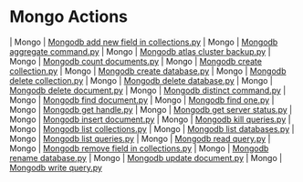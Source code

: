 

 # Mongo Actions 

| Mongo | [Mongodb add new field in collections.py](https://github.com/unskript/Awesome-CloudOps-Automation/tree/master/Mongo/legos/mongodb_add_new_field_in_collections) 
| Mongo | [Mongodb aggregate command.py](https://github.com/unskript/Awesome-CloudOps-Automation/tree/master/Mongo/legos/mongodb_aggregate_command) 
| Mongo | [Mongodb atlas cluster backup.py](https://github.com/unskript/Awesome-CloudOps-Automation/tree/master/Mongo/legos/mongodb_atlas_cluster_backup) 
| Mongo | [Mongodb count documents.py](https://github.com/unskript/Awesome-CloudOps-Automation/tree/master/Mongo/legos/mongodb_count_documents) 
| Mongo | [Mongodb create collection.py](https://github.com/unskript/Awesome-CloudOps-Automation/tree/master/Mongo/legos/mongodb_create_collection) 
| Mongo | [Mongodb create database.py](https://github.com/unskript/Awesome-CloudOps-Automation/tree/master/Mongo/legos/mongodb_create_database) 
| Mongo | [Mongodb delete collection.py](https://github.com/unskript/Awesome-CloudOps-Automation/tree/master/Mongo/legos/mongodb_delete_collection) 
| Mongo | [Mongodb delete database.py](https://github.com/unskript/Awesome-CloudOps-Automation/tree/master/Mongo/legos/mongodb_delete_database) 
| Mongo | [Mongodb delete document.py](https://github.com/unskript/Awesome-CloudOps-Automation/tree/master/Mongo/legos/mongodb_delete_document) 
| Mongo | [Mongodb distinct command.py](https://github.com/unskript/Awesome-CloudOps-Automation/tree/master/Mongo/legos/mongodb_distinct_command) 
| Mongo | [Mongodb find document.py](https://github.com/unskript/Awesome-CloudOps-Automation/tree/master/Mongo/legos/mongodb_find_document) 
| Mongo | [Mongodb find one.py](https://github.com/unskript/Awesome-CloudOps-Automation/tree/master/Mongo/legos/mongodb_find_one) 
| Mongo | [Mongodb get handle.py](https://github.com/unskript/Awesome-CloudOps-Automation/tree/master/Mongo/legos/mongodb_get_handle) 
| Mongo | [Mongodb get server status.py](https://github.com/unskript/Awesome-CloudOps-Automation/tree/master/Mongo/legos/mongodb_get_server_status) 
| Mongo | [Mongodb insert document.py](https://github.com/unskript/Awesome-CloudOps-Automation/tree/master/Mongo/legos/mongodb_insert_document) 
| Mongo | [Mongodb kill queries.py](https://github.com/unskript/Awesome-CloudOps-Automation/tree/master/Mongo/legos/mongodb_kill_queries) 
| Mongo | [Mongodb list collections.py](https://github.com/unskript/Awesome-CloudOps-Automation/tree/master/Mongo/legos/mongodb_list_collections) 
| Mongo | [Mongodb list databases.py](https://github.com/unskript/Awesome-CloudOps-Automation/tree/master/Mongo/legos/mongodb_list_databases) 
| Mongo | [Mongodb list queries.py](https://github.com/unskript/Awesome-CloudOps-Automation/tree/master/Mongo/legos/mongodb_list_queries) 
| Mongo | [Mongodb read query.py](https://github.com/unskript/Awesome-CloudOps-Automation/tree/master/Mongo/legos/mongodb_read_query) 
| Mongo | [Mongodb remove field in collections.py](https://github.com/unskript/Awesome-CloudOps-Automation/tree/master/Mongo/legos/mongodb_remove_field_in_collections) 
| Mongo | [Mongodb rename database.py](https://github.com/unskript/Awesome-CloudOps-Automation/tree/master/Mongo/legos/mongodb_rename_database) 
| Mongo | [Mongodb update document.py](https://github.com/unskript/Awesome-CloudOps-Automation/tree/master/Mongo/legos/mongodb_update_document) 
| Mongo | [Mongodb write query.py](https://github.com/unskript/Awesome-CloudOps-Automation/tree/master/Mongo/legos/mongodb_write_query) 

